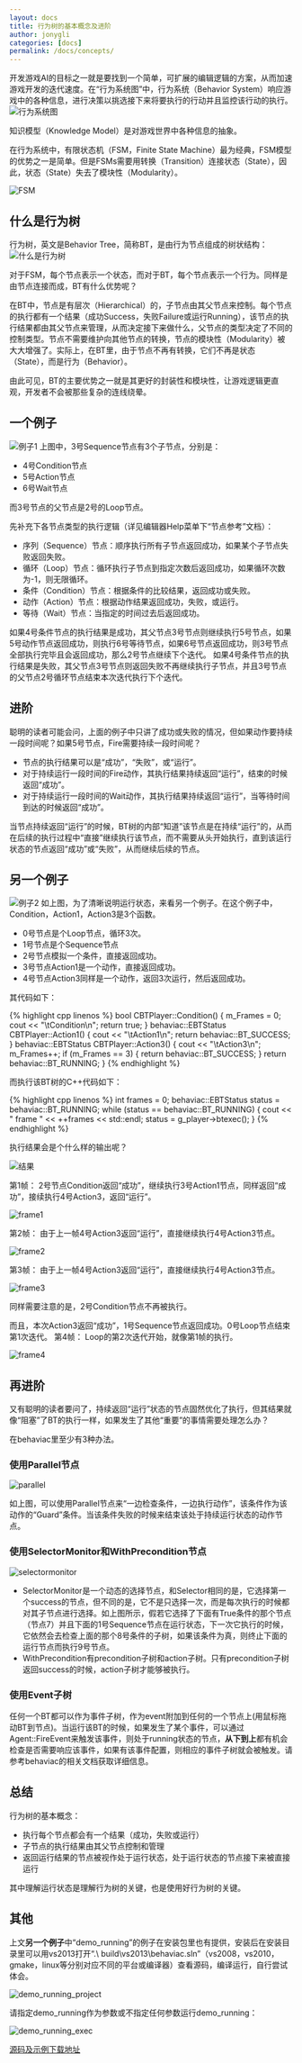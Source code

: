 ```yaml
---
layout: docs
title: 行为树的基本概念及进阶
author: jonygli
categories: [docs]
permalink: /docs/concepts/
---
```


开发游戏AI的目标之一就是要找到一个简单，可扩展的编辑逻辑的方案，从而加速游戏开发的迭代速度。在“行为系统图”中，行为系统（Behavior System）响应游戏中的各种信息，进行决策以挑选接下来将要执行的行动并且监控该行动的执行。
![行为系统图]({{site.baseurl}}/img/concepts/architecture.png)

知识模型（Knowledge Model）是对游戏世界中各种信息的抽象。

在行为系统中，有限状态机（FSM，Finite State Machine）最为经典，FSM模型的优势之一是简单。但是FSMs需要用转换（Transition）连接状态（State），因此，状态（State）失去了模块性（Modularity）。

![FSM]({{site.baseurl}}/img/concepts/fsm.png)

## 什么是行为树 ##
行为树，英文是Behavior Tree，简称BT，是由行为节点组成的树状结构：
![什么是行为树]({{site.baseurl}}/img/concepts/whatisbt.png)

对于FSM，每个节点表示一个状态，而对于BT，每个节点表示一个行为。同样是由节点连接而成，BT有什么优势呢？

在BT中，节点是有层次（Hierarchical）的，子节点由其父节点来控制。每个节点的执行都有一个结果（成功Success，失败Failure或运行Running），该节点的执行结果都由其父节点来管理，从而决定接下来做什么，父节点的类型决定了不同的控制类型。节点不需要维护向其他节点的转换，节点的模块性（Modularity）被大大增强了。实际上，在BT里，由于节点不再有转换，它们不再是状态（State），而是行为（Behavior）。

由此可见，BT的主要优势之一就是其更好的封装性和模块性，让游戏逻辑更直观，开发者不会被那些复杂的连线绕晕。
## 一个例子 ##
![例子1]({{site.baseurl}}/img/concepts/example1.png)
上图中，3号Sequence节点有3个子节点，分别是：
 - 4号Condition节点 
 - 5号Action节点 
 - 6号Wait节点

而3号节点的父节点是2号的Loop节点。

先补充下各节点类型的执行逻辑（详见编辑器Help菜单下“节点参考”文档）：

 - 序列（Sequence）节点：顺序执行所有子节点返回成功，如果某个子节点失败返回失败。
 - 循环（Loop）节点：循环执行子节点到指定次数后返回成功，如果循环次数为-1，则无限循环。
 - 条件（Condition）节点：根据条件的比较结果，返回成功或失败。
 - 	动作（Action）节点：根据动作结果返回成功，失败，或运行。
 - 等待（Wait）节点：当指定的时间过去后返回成功。

如果4号条件节点的执行结果是成功，其父节点3号节点则继续执行5号节点，如果5号动作节点返回成功，则执行6号等待节点，如果6号节点返回成功，则3号节点全部执行完毕且会返回成功，那么2号节点继续下个迭代。
如果4号条件节点的执行结果是失败，其父节点3号节点则返回失败不再继续执行子节点，并且3号节点的父节点2号循环节点结束本次迭代执行下个迭代。
## 进阶 ##
聪明的读者可能会问，上面的例子中只讲了成功或失败的情况，但如果动作要持续一段时间呢？如果5号节点，Fire需要持续一段时间呢？

 - 节点的执行结果可以是“成功”，“失败”，或“运行”。
 - 对于持续运行一段时间的Fire动作，其执行结果持续返回“运行”，结束的时候返回“成功”。
 - 对于持续运行一段时间的Wait动作，其执行结果持续返回“运行”，当等待时间到达的时候返回“成功”。

当节点持续返回“运行”的时候，BT树的内部“知道”该节点是在持续“运行”的，从而在后续的执行过程中“直接”继续执行该节点，而不需要从头开始执行，直到该运行状态的节点返回“成功”或“失败”，从而继续后续的节点。
## 另一个例子 ##
![例子2]({{site.baseurl}}/img/concepts/example2.png)
如上图，为了清晰说明运行状态，来看另一个例子。在这个例子中，Condition，Action1，Action3是3个函数。

 - 0号节点是个Loop节点，循环3次。
 - 1号节点是个Sequence节点
 - 2号节点模拟一个条件，直接返回成功。
 - 3号节点Action1是一个动作，直接返回成功。
 - 4号节点Action3同样是一个动作，返回3次运行，然后返回成功。

其代码如下：

{% highlight cpp linenos %}
bool CBTPlayer::Condition()
{
    m_Frames = 0;
    cout << "\tCondition\n";
    return true;
}
behaviac::EBTStatus CBTPlayer::Action1()
{
    cout << "\tAction1\n";
    return behaviac::BT_SUCCESS;
}
behaviac::EBTStatus CBTPlayer::Action3()
{
    cout << "\tAction3\n";
    m_Frames++;
    if (m_Frames == 3)
    {
        return behaviac::BT_SUCCESS;
    }
    return behaviac::BT_RUNNING;
}
{% endhighlight %}

而执行该BT树的C++代码如下：


{% highlight cpp linenos %}
    int frames = 0;
    behaviac::EBTStatus status = behaviac::BT_RUNNING;
    while (status == behaviac::BT_RUNNING)
    {
        cout << \" frame " << ++frames << std::endl;
        status = g_player->btexec();
    }
{% endhighlight %}

执行结果会是个什么样的输出呢？

![结果]({{site.baseurl}}/img/concepts/result.png)

第1帧：
2号节点Condition返回“成功”，继续执行3号Action1节点，同样返回“成功”，接续执行4号Action3，返回“运行”。

![frame1]({{site.baseurl}}/img/concepts/frame1.png)

第2帧：
由于上一帧4号Action3返回“运行”，直接继续执行4号Action3节点。

![frame2]({{site.baseurl}}/img/concepts/frame2.png)

第3帧：
由于上一帧4号Action3返回“运行”，直接继续执行4号Action3节点。

![frame3]({{site.baseurl}}/img/concepts/frame3.png)

同样需要注意的是，2号Condition节点不再被执行。

而且，本次Action3返回“成功”，1号Sequence节点返回成功。0号Loop节点结束第1次迭代。
第4帧：
Loop的第2次迭代开始，就像第1帧的执行。

![frame4]({{site.baseurl}}/img/concepts/frame4.png)

## 再进阶 ##
又有聪明的读者要问了，持续返回“运行”状态的节点固然优化了执行，但其结果就像“阻塞”了BT的执行一样，如果发生了其他“重要”的事情需要处理怎么办？

在behaviac里至少有3种办法。
### 使用Parallel节点 ###

![parallel]({{site.baseurl}}/img/concepts/parallel.png)

如上图，可以使用Parallel节点来“一边检查条件，一边执行动作”，该条件作为该动作的“Guard”条件。当该条件失败的时候来结束该处于持续运行状态的动作节点。
### 使用SelectorMonitor和WithPrecondition节点 ###

![selectormonitor]({{site.baseurl}}/img/concepts/selectormonitor.png)

 - SelectorMonitor是一个动态的选择节点，和Selector相同的是，它选择第一个success的节点，但不同的是，它不是只选择一次，而是每次执行的时候都对其子节点进行选择。如上图所示，假若它选择了下面有True条件的那个节点（节点7）并且下面的1号Sequence节点在运行状态，下一次它执行的时候，它依然会去检查上面的那个8号条件的子树，如果该条件为真，则终止下面的运行节点而执行9号节点。
 - WithPrecondition有precondition子树和action子树。只有precondition子树返回success的时候，action子树才能够被执行。
 
### 使用Event子树 ###

任何一个BT都可以作为事件子树，作为event附加到任何的一个节点上(用鼠标拖动BT到节点)。当运行该BT的时候，如果发生了某个事件，可以通过Agent::FireEvent来触发该事件，则处于running状态的节点，**从下到上**都有机会检查是否需要响应该事件，如果有该事件配置，则相应的事件子树就会被触发。请参考behaviac的相关文档获取详细信息。

## 总结 ##
行为树的基本概念：

 - 执行每个节点都会有一个结果（成功，失败或运行）
 - 子节点的执行结果由其父节点控制和管理
 - 返回运行结果的节点被视作处于运行状态，处于运行状态的节点接下来被直接运行

其中理解运行状态是理解行为树的关键，也是使用好行为树的关键。

## 其他 ##

上文**另一个例子**中“demo_running”的例子在安装包里也有提供，安装后在安装目录里可以用vs2013打开“.\ build\vs2013\behaviac.sln”（vs2008，vs2010，gmake，linux等分别对应不同的平台或编译器）查看源码，编译运行，自行尝试体会。

![demo_running_project]({{site.baseurl}}/img/concepts/demo_running_project.png)

请指定demo_running作为参数或不指定任何参数运行demo_running：

![demo_running_exec]({{site.baseurl}}/img/concepts/demo_running_exec.jpg)

[源码及示例下载地址](https://github.com/TencentOpen/behaviac)
